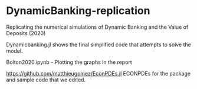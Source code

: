 # DynamicBanking-replication

Replicating the numerical simulations of Dynamic Banking and the Value of Deposits (2020)  

Dynamicbanking.jl shows the final simplified code that attempts to solve the model.

Bolton2020.ipynb - Plotting the graphs in the report

https://github.com/matthieugomez/EconPDEs.jl ECONPDEs for the package and sample code that we edited.
